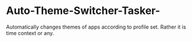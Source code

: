 # Auto-Theme-Switcher-Tasker-
Automatically changes themes of apps according to profile set. Rather it is time context or any.
